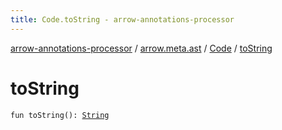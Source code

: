```yaml
---
title: Code.toString - arrow-annotations-processor
---
```


[arrow-annotations-processor](../../index.html) / [arrow.meta.ast](../index.html) / [Code](index.html) / [toString](./to-string.html)

# toString

`fun toString(): `[`String`](https://kotlinlang.org/api/latest/jvm/stdlib/kotlin/-string/index.html)